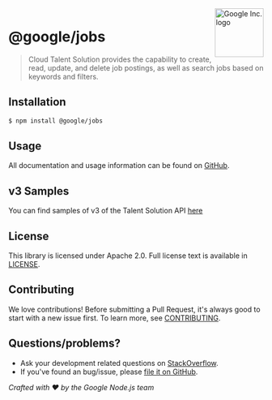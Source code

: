 <img src="https://avatars0.githubusercontent.com/u/1342004?v=3&s=96" alt="Google Inc. logo" title="Google" align="right" height="96" width="96"/>

# @google/jobs

> Cloud Talent Solution provides the capability to create, read, update, and delete job postings, as well as search jobs based on keywords and filters.

## Installation

```sh
$ npm install @google/jobs
```

## Usage
All documentation and usage information can be found on [GitHub](https://github.com/google/google-api-nodejs-client).

## v3 Samples

You can find samples of v3 of the Talent Solution API [here](https://github.com/GoogleCloudPlatform/nodejs-docs-samples/tree/master/jobs/v3)

## License
This library is licensed under Apache 2.0. Full license text is available in [LICENSE](https://github.com/google/google-api-nodejs-client/blob/master/LICENSE).

## Contributing
We love contributions! Before submitting a Pull Request, it's always good to start with a new issue first. To learn more, see [CONTRIBUTING](https://github.com/google/google-api-nodejs-client/blob/master/.github/CONTRIBUTING.md).

## Questions/problems?
* Ask your development related questions on [StackOverflow](http://stackoverflow.com/questions/tagged/google-api-nodejs-client).
* If you've found an bug/issue, please [file it on GitHub](https://github.com/google/google-api-nodejs-client/issues).


*Crafted with ❤️ by the Google Node.js team*
